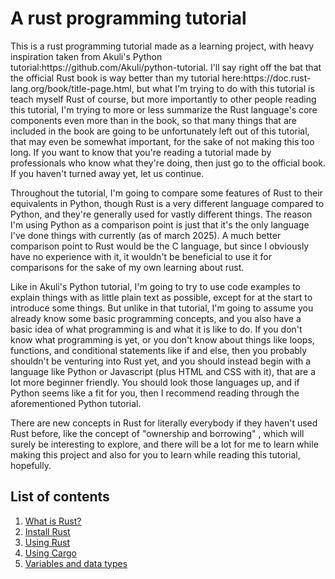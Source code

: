 # A rust programming tutorial

<p>This is a rust programming tutorial made as a learning project,
with heavy inspiration taken from Akuli's Python tutorial:https://github.com/Akuli/python-tutorial. 
I'll say right off the bat that the official Rust book is way better than my tutorial here:https://doc.rust-lang.org/book/title-page.html,
but what I'm trying to do with this tutorial is teach myself Rust of course, but more importantly to other people reading
this tutorial, I'm trying to more or less summarize the Rust language's core components even more than in the book, so that many
things that are included in the book are going to be unfortunately left out of this tutorial, that may even be somewhat important, for the sake of
not making this too long. If you want to know that you're reading a tutorial made by professionals who know what they're doing, then 
just go to the official book. If you haven't turned away yet, let us continue.<p>

<p>Throughout the tutorial, I'm going to compare some features of Rust to their equivalents in Python,
though Rust is a very different language compared to Python, and they're generally used for vastly
different things. The reason I'm using Python as a comparison point is just that it's the only language
I've done things with currently (as of march 2025). A much better comparison point to Rust would be
the C language, but since I obviously have no experience with it, it wouldn't be beneficial to use it 
for comparisons for the sake of my own learning about rust.<p>

<p> Like in Akuli's Python tutorial, I'm going to try to use code examples to explain things with as little
plain text as possible, except for at the start to introduce some things. But unlike in that tutorial, I'm going to assume you already know some basic
programming concepts, and you also have a basic idea of what programming is and what it is like to do.
If you don't know what programming is yet, or you don't know about things like loops, functions,
and conditional statements like if and else, then you probably shouldn't be venturing into Rust yet,
and you should instead begin with a language like Python or Javascript (plus HTML and CSS with it),
that are a lot more beginner friendly. You should look those languages up, and if Python seems like
a fit for you, then I recommend reading through the aforementioned Python tutorial. <p>

<p>There are new concepts in Rust for literally everybody if they haven't used Rust before, like the concept of "ownership and borrowing"
, which will surely be interesting to explore, and there will be a lot for me to learn while making this project and
also for you to learn while reading this tutorial, hopefully.<p>

## List of contents

1. [What is Rust?](https://github.com/olkku45/rust-tutorial/blob/main/tutorial/what-is-rust.md)
2. [Install Rust](https://github.com/olkku45/rust-tutorial/blob/main/tutorial/install-rust.md)
3. [Using Rust](https://github.com/olkku45/rust-tutorial/blob/main/tutorial/using-rust.md)
4. [Using Cargo](https://github.com/olkku45/rust-tutorial/blob/main/tutorial/using-cargo.md)
5. [Variables and data types](https://github.com/olkku45/rust-tutorial/blob/main/tutorial/variables-data-types.md)